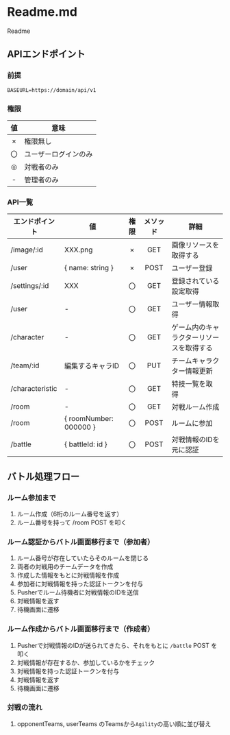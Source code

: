 
# Readme.md

Readme

## APIエンドポイント

### 前提

```env
BASEURL=https://domain/api/v1
```

### 権限

| 値 | 意味 |
|:--:| -- |
| × | 権限無し |
| 〇 | ユーザーログインのみ |
| ◎ | 対戦者のみ |
| - | 管理者のみ |

### API一覧

| エンドポイント | 値 | 権限 | メソッド | 詳細 |
|--|--|:--:|:--:|--|
| /image/:id | XXX.png | × | GET | 画像リソースを取得する |
| /user | { name: string } | × | POST | ユーザー登録 |
| /settings/:id | XXX | 〇 | GET | 登録されている設定取得 |
| /user | - | 〇 | GET | ユーザー情報取得 |
| /character | - | 〇 | GET | ゲーム内のキャラクターリソースを取得する |
| /team/:id | 編集するキャラID | 〇 | PUT | チームキャラクター情報更新 |
| /characteristic | - | 〇 | GET | 特技一覧を取得 |
| /room | - | 〇 | GET | 対戦ルーム作成 |
| /room | { roomNumber: 000000 } | 〇 | POST | ルームに参加 |
| /battle | { battleId: id } | 〇 | POST | 対戦情報のIDを元に認証 |


## バトル処理フロー

### ルーム参加まで

1. ルーム作成（6桁のルーム番号を返す）
2. ルーム番号を持って /room POST を叩く

### ルーム認証からバトル画面移行まで（参加者）

1. ルーム番号が存在していたらそのルームを閉じる
2. 両者の対戦用のチームデータを作成
3. 作成した情報をもとに対戦情報を作成
4. 参加者に対戦情報を持った認証トークンを付与
5. Pusherでルーム待機者に対戦情報のIDを送信
6. 対戦情報を返す
7. 待機画面に遷移

### ルーム作成からバトル画面移行まで（作成者）

1. Pusherで対戦情報のIDが送られてきたら、それをもとに `/battle` POST を叩く
2. 対戦情報が存在するか、参加しているかをチェック
3. 対戦情報を持った認証トークンを付与
4. 対戦情報を返す
5. 待機画面に遷移

### 対戦の流れ

1. opponentTeams, userTeams のTeamsから`Agility`の高い順に並び替え
